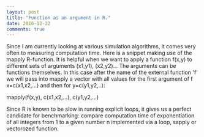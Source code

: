 ```yaml
---
layout: post
title: "Function as an argument in R."
date: 2016-12-22
comments: true
---
```


Since I am currently looking at various simulation algorithms, it comes very often to measuring computation time. Here is a snippet making 
use of the mapply R-function. It is helpful when we want to apply a function f(x,y) to different sets of arguments (x1,y1), (x2,y2)... 
The arguments can be functions themselves. In this case after the name of the external function 'f' we will pass into mapply a vector 
with all values for the first argument of f x=c(x1,x2,...) and then for y=c(y1,y2,..):

mapply(f(x,y),
       c(x1,x2,...),
       c(y1,y2,...)

Since R is known to be slow in running explicit loops, it gives us a perfect candidate for benchmarking: compare computation time of
exponentiation of all  integers from 1 to a given number n implemented via a loop, sapply or vectorozed function.

<script src="https://gist.github.com/elizavetasemenova/91e429c6d824ddcbf2d7ec18fa19e954.js"></script>
